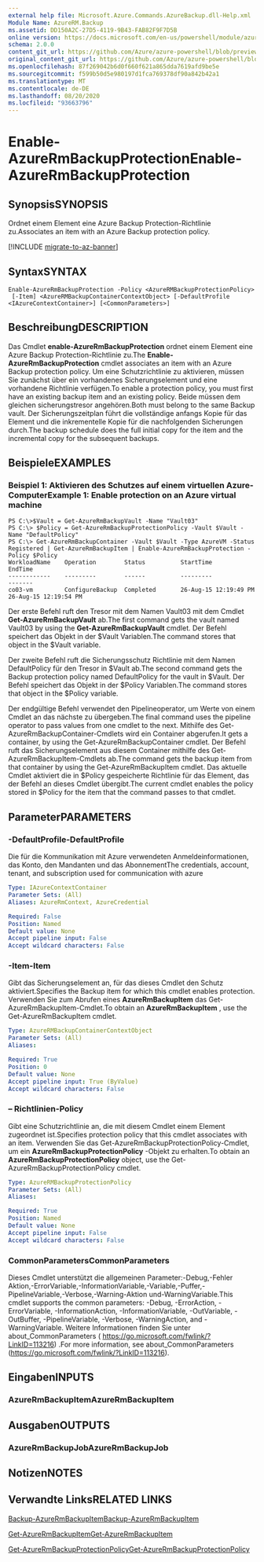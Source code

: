 ```yaml
---
external help file: Microsoft.Azure.Commands.AzureBackup.dll-Help.xml
Module Name: AzureRM.Backup
ms.assetid: DD150A2C-27D5-4119-9B43-FAB82F9F7D5B
online version: https://docs.microsoft.com/en-us/powershell/module/azurerm.backup/enable-azurermbackupprotection
schema: 2.0.0
content_git_url: https://github.com/Azure/azure-powershell/blob/preview/src/ResourceManager/AzureBackup/Commands.AzureBackup/help/Enable-AzureRmBackupProtection.md
original_content_git_url: https://github.com/Azure/azure-powershell/blob/preview/src/ResourceManager/AzureBackup/Commands.AzureBackup/help/Enable-AzureRmBackupProtection.md
ms.openlocfilehash: 87f269042b6d0f660f621a865dda7619afd9be5e
ms.sourcegitcommit: f599b50d5e980197d1fca769378df90a842b42a1
ms.translationtype: MT
ms.contentlocale: de-DE
ms.lasthandoff: 08/20/2020
ms.locfileid: "93663796"
---
```

# <span data-ttu-id="7d00a-101">Enable-AzureRmBackupProtection</span><span class="sxs-lookup"><span data-stu-id="7d00a-101">Enable-AzureRmBackupProtection</span></span>

## <span data-ttu-id="7d00a-102">Synopsis</span><span class="sxs-lookup"><span data-stu-id="7d00a-102">SYNOPSIS</span></span>
<span data-ttu-id="7d00a-103">Ordnet einem Element eine Azure Backup Protection-Richtlinie zu.</span><span class="sxs-lookup"><span data-stu-id="7d00a-103">Associates an item with an Azure Backup protection policy.</span></span>

[!INCLUDE [migrate-to-az-banner](../../includes/migrate-to-az-banner.md)]

## <span data-ttu-id="7d00a-104">Syntax</span><span class="sxs-lookup"><span data-stu-id="7d00a-104">SYNTAX</span></span>

```
Enable-AzureRmBackupProtection -Policy <AzureRMBackupProtectionPolicy>
 [-Item] <AzureRMBackupContainerContextObject> [-DefaultProfile <IAzureContextContainer>] [<CommonParameters>]
```

## <span data-ttu-id="7d00a-105">Beschreibung</span><span class="sxs-lookup"><span data-stu-id="7d00a-105">DESCRIPTION</span></span>
<span data-ttu-id="7d00a-106">Das Cmdlet **enable-AzureRmBackupProtection** ordnet einem Element eine Azure Backup Protection-Richtlinie zu.</span><span class="sxs-lookup"><span data-stu-id="7d00a-106">The **Enable-AzureRmBackupProtection** cmdlet associates an item with an Azure Backup protection policy.</span></span>
<span data-ttu-id="7d00a-107">Um eine Schutzrichtlinie zu aktivieren, müssen Sie zunächst über ein vorhandenes Sicherungselement und eine vorhandene Richtlinie verfügen.</span><span class="sxs-lookup"><span data-stu-id="7d00a-107">To enable a protection policy, you must first have an existing backup item and an existing policy.</span></span>
<span data-ttu-id="7d00a-108">Beide müssen dem gleichen sicherungstresor angehören.</span><span class="sxs-lookup"><span data-stu-id="7d00a-108">Both must belong to the same Backup vault.</span></span>
<span data-ttu-id="7d00a-109">Der Sicherungszeitplan führt die vollständige anfangs Kopie für das Element und die inkrementelle Kopie für die nachfolgenden Sicherungen durch.</span><span class="sxs-lookup"><span data-stu-id="7d00a-109">The backup schedule does the full initial copy for the item and the incremental copy for the subsequent backups.</span></span>

## <span data-ttu-id="7d00a-110">Beispiele</span><span class="sxs-lookup"><span data-stu-id="7d00a-110">EXAMPLES</span></span>

### <span data-ttu-id="7d00a-111">Beispiel 1: Aktivieren des Schutzes auf einem virtuellen Azure-Computer</span><span class="sxs-lookup"><span data-stu-id="7d00a-111">Example 1: Enable protection on an Azure virtual machine</span></span>
```
PS C:\>$Vault = Get-AzureRmBackupVault -Name "Vault03"
PS C:\> $Policy = Get-AzureRmBackupProtectionPolicy -Vault $Vault -Name "DefaultPolicy"
PS C:\> Get-AzureRmBackupContainer -Vault $Vault -Type AzureVM -Status Registered | Get-AzureRmBackupItem | Enable-AzureRmBackupProtection -Policy $Policy
WorkloadName    Operation        Status          StartTime              EndTime
------------    ---------        ------          ---------              -------
co03-vm         ConfigureBackup  Completed       26-Aug-15 12:19:49 PM  26-Aug-15 12:19:54 PM
```

<span data-ttu-id="7d00a-112">Der erste Befehl ruft den Tresor mit dem Namen Vault03 mit dem Cmdlet **Get-AzureRmBackupVault** ab.</span><span class="sxs-lookup"><span data-stu-id="7d00a-112">The first command gets the vault named Vault03 by using the **Get-AzureRmBackupVault** cmdlet.</span></span>
<span data-ttu-id="7d00a-113">Der Befehl speichert das Objekt in der $Vault Variablen.</span><span class="sxs-lookup"><span data-stu-id="7d00a-113">The command stores that object in the $Vault variable.</span></span>

<span data-ttu-id="7d00a-114">Der zweite Befehl ruft die Sicherungsschutz Richtlinie mit dem Namen DefaultPolicy für den Tresor in $Vault ab.</span><span class="sxs-lookup"><span data-stu-id="7d00a-114">The second command gets the Backup protection policy named DefaultPolicy for the vault in $Vault.</span></span>
<span data-ttu-id="7d00a-115">Der Befehl speichert das Objekt in der $Policy Variablen.</span><span class="sxs-lookup"><span data-stu-id="7d00a-115">The command stores that object in the $Policy variable.</span></span>

<span data-ttu-id="7d00a-116">Der endgültige Befehl verwendet den Pipelineoperator, um Werte von einem Cmdlet an das nächste zu übergeben.</span><span class="sxs-lookup"><span data-stu-id="7d00a-116">The final command uses the pipeline operator to pass values from one cmdlet to the next.</span></span>
<span data-ttu-id="7d00a-117">Mithilfe des Get-AzureRmBackupContainer-Cmdlets wird ein Container abgerufen.</span><span class="sxs-lookup"><span data-stu-id="7d00a-117">It gets a container, by using the Get-AzureRmBackupContainer cmdlet.</span></span>
<span data-ttu-id="7d00a-118">Der Befehl ruft das Sicherungselement aus diesem Container mithilfe des Get-AzureRmBackupItem-Cmdlets ab.</span><span class="sxs-lookup"><span data-stu-id="7d00a-118">The command gets the backup item from that container by using the Get-AzureRmBackupItem cmdlet.</span></span>
<span data-ttu-id="7d00a-119">Das aktuelle Cmdlet aktiviert die in $Policy gespeicherte Richtlinie für das Element, das der Befehl an dieses Cmdlet übergibt.</span><span class="sxs-lookup"><span data-stu-id="7d00a-119">The current cmdlet enables the policy stored in $Policy for the item that the command passes to that cmdlet.</span></span>

## <span data-ttu-id="7d00a-120">Parameter</span><span class="sxs-lookup"><span data-stu-id="7d00a-120">PARAMETERS</span></span>

### <span data-ttu-id="7d00a-121">-DefaultProfile</span><span class="sxs-lookup"><span data-stu-id="7d00a-121">-DefaultProfile</span></span>
<span data-ttu-id="7d00a-122">Die für die Kommunikation mit Azure verwendeten Anmeldeinformationen, das Konto, den Mandanten und das Abonnement</span><span class="sxs-lookup"><span data-stu-id="7d00a-122">The credentials, account, tenant, and subscription used for communication with azure</span></span>

```yaml
Type: IAzureContextContainer
Parameter Sets: (All)
Aliases: AzureRmContext, AzureCredential

Required: False
Position: Named
Default value: None
Accept pipeline input: False
Accept wildcard characters: False
```

### <span data-ttu-id="7d00a-123">-Item</span><span class="sxs-lookup"><span data-stu-id="7d00a-123">-Item</span></span>
<span data-ttu-id="7d00a-124">Gibt das Sicherungselement an, für das dieses Cmdlet den Schutz aktiviert.</span><span class="sxs-lookup"><span data-stu-id="7d00a-124">Specifies the Backup item for which this cmdlet enables protection.</span></span>
<span data-ttu-id="7d00a-125">Verwenden Sie zum Abrufen eines **AzureRmBackupItem** das Get-AzureRmBackupItem-Cmdlet.</span><span class="sxs-lookup"><span data-stu-id="7d00a-125">To obtain an **AzureRmBackupItem** , use the Get-AzureRmBackupItem cmdlet.</span></span>

```yaml
Type: AzureRMBackupContainerContextObject
Parameter Sets: (All)
Aliases: 

Required: True
Position: 0
Default value: None
Accept pipeline input: True (ByValue)
Accept wildcard characters: False
```

### <span data-ttu-id="7d00a-126">– Richtlinien</span><span class="sxs-lookup"><span data-stu-id="7d00a-126">-Policy</span></span>
<span data-ttu-id="7d00a-127">Gibt eine Schutzrichtlinie an, die mit diesem Cmdlet einem Element zugeordnet ist.</span><span class="sxs-lookup"><span data-stu-id="7d00a-127">Specifies protection policy that this cmdlet associates with an item.</span></span>
<span data-ttu-id="7d00a-128">Verwenden Sie das Get-AzureRmBackupProtectionPolicy-Cmdlet, um ein **AzureRmBackupProtectionPolicy** -Objekt zu erhalten.</span><span class="sxs-lookup"><span data-stu-id="7d00a-128">To obtain an **AzureRmBackupProtectionPolicy** object, use the Get-AzureRmBackupProtectionPolicy cmdlet.</span></span>

```yaml
Type: AzureRMBackupProtectionPolicy
Parameter Sets: (All)
Aliases: 

Required: True
Position: Named
Default value: None
Accept pipeline input: False
Accept wildcard characters: False
```

### <span data-ttu-id="7d00a-129">CommonParameters</span><span class="sxs-lookup"><span data-stu-id="7d00a-129">CommonParameters</span></span>
<span data-ttu-id="7d00a-130">Dieses Cmdlet unterstützt die allgemeinen Parameter:-Debug,-Fehler Aktion,-ErrorVariable,-InformationVariable,-Variable,-Puffer,-PipelineVariable,-Verbose,-Warning-Aktion und-WarningVariable.</span><span class="sxs-lookup"><span data-stu-id="7d00a-130">This cmdlet supports the common parameters: -Debug, -ErrorAction, -ErrorVariable, -InformationAction, -InformationVariable, -OutVariable, -OutBuffer, -PipelineVariable, -Verbose, -WarningAction, and -WarningVariable.</span></span> <span data-ttu-id="7d00a-131">Weitere Informationen finden Sie unter about_CommonParameters ( https://go.microsoft.com/fwlink/?LinkID=113216) .</span><span class="sxs-lookup"><span data-stu-id="7d00a-131">For more information, see about_CommonParameters (https://go.microsoft.com/fwlink/?LinkID=113216).</span></span>

## <span data-ttu-id="7d00a-132">Eingaben</span><span class="sxs-lookup"><span data-stu-id="7d00a-132">INPUTS</span></span>

### <span data-ttu-id="7d00a-133">AzureRmBackupItem</span><span class="sxs-lookup"><span data-stu-id="7d00a-133">AzureRmBackupItem</span></span>

## <span data-ttu-id="7d00a-134">Ausgaben</span><span class="sxs-lookup"><span data-stu-id="7d00a-134">OUTPUTS</span></span>

### <span data-ttu-id="7d00a-135">AzureRmBackupJob</span><span class="sxs-lookup"><span data-stu-id="7d00a-135">AzureRmBackupJob</span></span>

## <span data-ttu-id="7d00a-136">Notizen</span><span class="sxs-lookup"><span data-stu-id="7d00a-136">NOTES</span></span>

## <span data-ttu-id="7d00a-137">Verwandte Links</span><span class="sxs-lookup"><span data-stu-id="7d00a-137">RELATED LINKS</span></span>

[<span data-ttu-id="7d00a-138">Backup-AzureRmBackupItem</span><span class="sxs-lookup"><span data-stu-id="7d00a-138">Backup-AzureRmBackupItem</span></span>](./Backup-AzureRmBackupItem.md)

[<span data-ttu-id="7d00a-139">Get-AzureRmBackupItem</span><span class="sxs-lookup"><span data-stu-id="7d00a-139">Get-AzureRmBackupItem</span></span>](./Get-AzureRmBackupItem.md)

[<span data-ttu-id="7d00a-140">Get-AzureRmBackupProtectionPolicy</span><span class="sxs-lookup"><span data-stu-id="7d00a-140">Get-AzureRmBackupProtectionPolicy</span></span>](./Get-AzureRmBackupProtectionPolicy.md)


